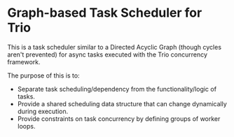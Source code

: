 # Graph-based Task Scheduler for Trio

This is a task scheduler similar to a Directed Acyclic Graph (though cycles aren't prevented) for async tasks executed with the Trio concurrency framework. 

The purpose of this is to:

* Separate task scheduling/dependency from the functionality/logic of tasks.
* Provide a shared scheduling data structure that can change dynamically during execution. 
* Provide constraints on task concurrency by defining groups of worker loops.

